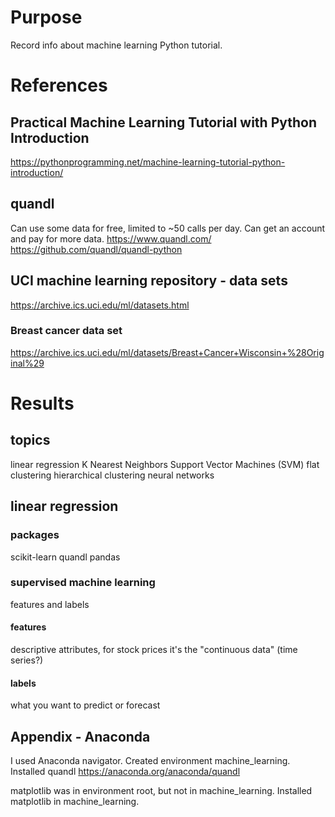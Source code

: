 # Purpose
Record info about machine learning Python tutorial.

# References

## Practical Machine Learning Tutorial with Python Introduction
https://pythonprogramming.net/machine-learning-tutorial-python-introduction/

## quandl
Can use some data for free, limited to ~50 calls per day.
Can get an account and pay for more data.
https://www.quandl.com/
https://github.com/quandl/quandl-python


## UCI machine learning repository - data sets
https://archive.ics.uci.edu/ml/datasets.html

### Breast cancer data set
https://archive.ics.uci.edu/ml/datasets/Breast+Cancer+Wisconsin+%28Original%29

# Results

## topics
linear regression
K Nearest Neighbors
Support Vector Machines (SVM)
flat clustering
hierarchical clustering
neural networks


## linear regression
### packages
scikit-learn
quandl
pandas


### supervised machine learning
features and labels
#### features
descriptive attributes, for stock prices it's the "continuous data" (time series?)
#### labels
what you want to predict or forecast

## Appendix - Anaconda
I used Anaconda navigator. Created environment machine_learning.
Installed quandl
https://anaconda.org/anaconda/quandl

matplotlib was in environment root, but not in machine_learning.
Installed matplotlib in machine_learning.
